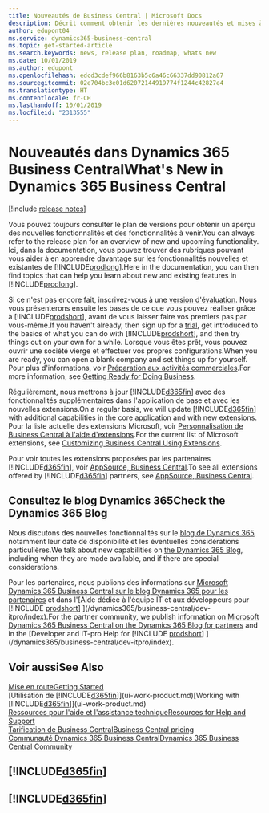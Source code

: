 ```yaml
---
title: Nouveautés de Business Central | Microsoft Docs
description: Décrit comment obtenir les dernières nouveautés et mises à jour de Business Central.
author: edupont04
ms.service: dynamics365-business-central
ms.topic: get-started-article
ms.search.keywords: news, release plan, roadmap, whats new
ms.date: 10/01/2019
ms.author: edupont
ms.openlocfilehash: edcd3cdef966b8163b5c6a46c66337dd90812a67
ms.sourcegitcommit: 02e704bc3e01d62072144919774f1244c42827e4
ms.translationtype: HT
ms.contentlocale: fr-CH
ms.lasthandoff: 10/01/2019
ms.locfileid: "2313555"
---
```

# <a name="whats-new-in-dynamics-365-business-central"></a><span data-ttu-id="b3ef5-103">Nouveautés dans Dynamics 365 Business Central</span><span class="sxs-lookup"><span data-stu-id="b3ef5-103">What's New in Dynamics 365 Business Central</span></span>

[!include [release notes](includes/release-notes.md)]

<span data-ttu-id="b3ef5-104">Vous pouvez toujours consulter le plan de versions pour obtenir un aperçu des nouvelles fonctionnalités et des fonctionnalités à venir.</span><span class="sxs-lookup"><span data-stu-id="b3ef5-104">You can always refer to the release plan for an overview of new and upcoming functionality.</span></span> <span data-ttu-id="b3ef5-105">Ici, dans la documentation, vous pouvez trouver des rubriques pouvant vous aider à en apprendre davantage sur les fonctionnalités nouvelles et existantes de [!INCLUDE[prodlong](includes/prodlong.md)].</span><span class="sxs-lookup"><span data-stu-id="b3ef5-105">Here in the documentation, you can then find topics that can help you learn about new and existing features in [!INCLUDE[prodlong](includes/prodlong.md)].</span></span>  

<span data-ttu-id="b3ef5-106">Si ce n'est pas encore fait, inscrivez-vous à une [version d'évaluation](https://go.microsoft.com/fwlink/?linkid=847861). Nous vous présenterons ensuite les bases de ce que vous pouvez réaliser grâce à [!INCLUDE[prodshort](includes/prodshort.md)], avant de vous laisser faire vos premiers pas par vous-même.</span><span class="sxs-lookup"><span data-stu-id="b3ef5-106">If you haven't already, then sign up for a [trial](https://go.microsoft.com/fwlink/?linkid=847861), get introduced to the basics of what you can do with [!INCLUDE[prodshort](includes/prodshort.md)], and then try things out on your own for a while.</span></span> <span data-ttu-id="b3ef5-107">Lorsque vous êtes prêt, vous pouvez ouvrir une société vierge et effectuer vos propres configurations.</span><span class="sxs-lookup"><span data-stu-id="b3ef5-107">When you are ready, you can open a blank company and set things up for yourself.</span></span> <span data-ttu-id="b3ef5-108">Pour plus d'informations, voir [Préparation aux activités commerciales](ui-get-ready-business.md).</span><span class="sxs-lookup"><span data-stu-id="b3ef5-108">For more information, see [Getting Ready for Doing Business](ui-get-ready-business.md).</span></span>  

<span data-ttu-id="b3ef5-109">Régulièrement, nous mettrons à jour [!INCLUDE[d365fin](includes/d365fin_md.md)] avec des fonctionnalités supplémentaires dans l'application de base et avec les nouvelles extensions.</span><span class="sxs-lookup"><span data-stu-id="b3ef5-109">On a regular basis, we will update [!INCLUDE[d365fin](includes/d365fin_md.md)] with additional capabilities in the core application and with new extensions.</span></span> <span data-ttu-id="b3ef5-110">Pour la liste actuelle des extensions Microsoft, voir [Personnalisation de Business Central à l'aide d'extensions](ui-extensions.md).</span><span class="sxs-lookup"><span data-stu-id="b3ef5-110">For the current list of Microsoft extensions, see [Customizing Business Central Using Extensions](ui-extensions.md).</span></span>

<span data-ttu-id="b3ef5-111">Pour voir toutes les extensions proposées par les partenaires [!INCLUDE[d365fin](includes/d365fin_md.md)], voir [AppSource, Business Central](http://go.microsoft.com/fwlink/?linkid=2081646).</span><span class="sxs-lookup"><span data-stu-id="b3ef5-111">To see all extensions offered by [!INCLUDE[d365fin](includes/d365fin_md.md)] partners, see [AppSource, Business Central](http://go.microsoft.com/fwlink/?linkid=2081646).</span></span>  

## <a name="check-the-dynamics-365-blog"></a><span data-ttu-id="b3ef5-112">Consultez le blog Dynamics 365</span><span class="sxs-lookup"><span data-stu-id="b3ef5-112">Check the Dynamics 365 Blog</span></span>

<span data-ttu-id="b3ef5-113">Nous discutons des nouvelles fonctionnalités sur le [blog de Dynamics 365](https://cloudblogs.microsoft.com/dynamics365/), notamment leur date de disponibilité et les éventuelles considérations particulières.</span><span class="sxs-lookup"><span data-stu-id="b3ef5-113">We talk about new capabilities on [the Dynamics 365 Blog](https://cloudblogs.microsoft.com/dynamics365/), including when they are made available, and if there are special considerations.</span></span>  

<span data-ttu-id="b3ef5-114">Pour les partenaires, nous publions des informations sur [Microsoft Dynamics 365 Business Central sur le blog Dynamics 365 pour les partenaires](https://cloudblogs.microsoft.com/dynamics365/it/product/business-central/) et dans l'[Aide dédiée à l'équipe IT et aux développeurs pour [!INCLUDE [prodshort](includes/prodshort.md)] ](/dynamics365/business-central/dev-itpro/index).</span><span class="sxs-lookup"><span data-stu-id="b3ef5-114">For the partner community, we publish information on [Microsoft Dynamics 365 Business Central on the Dynamics 365 Blog for partners](https://cloudblogs.microsoft.com/dynamics365/it/product/business-central/) and in the [Developer and IT-pro Help for [!INCLUDE [prodshort](includes/prodshort.md)] ](/dynamics365/business-central/dev-itpro/index).</span></span>  

## <a name="see-also"></a><span data-ttu-id="b3ef5-115">Voir aussi</span><span class="sxs-lookup"><span data-stu-id="b3ef5-115">See Also</span></span>

[<span data-ttu-id="b3ef5-116">Mise en route</span><span class="sxs-lookup"><span data-stu-id="b3ef5-116">Getting Started</span></span>](product-get-started.md)  
<span data-ttu-id="b3ef5-117">[Utilisation de [!INCLUDE[d365fin](includes/d365fin_md.md)]](ui-work-product.md)</span><span class="sxs-lookup"><span data-stu-id="b3ef5-117">[Working with [!INCLUDE[d365fin](includes/d365fin_md.md)]](ui-work-product.md)</span></span>  
[<span data-ttu-id="b3ef5-118">Ressources pour l'aide et l'assistance technique</span><span class="sxs-lookup"><span data-stu-id="b3ef5-118">Resources for Help and Support</span></span>](product-help-and-support.md)  
[<span data-ttu-id="b3ef5-119">Tarification de Business Central</span><span class="sxs-lookup"><span data-stu-id="b3ef5-119">Business Central pricing</span></span>](https://dynamics.microsoft.com/en-us/business-central/overview/#pricing)  
[<span data-ttu-id="b3ef5-120">Communauté Dynamics 365 Business Central</span><span class="sxs-lookup"><span data-stu-id="b3ef5-120">Dynamics 365 Business Central Community</span></span>](https://community.dynamics.com/business/)

## [!INCLUDE[d365fin](includes/free_trial_md.md)]
## [!INCLUDE[d365fin](includes/training_link_md.md)]  
